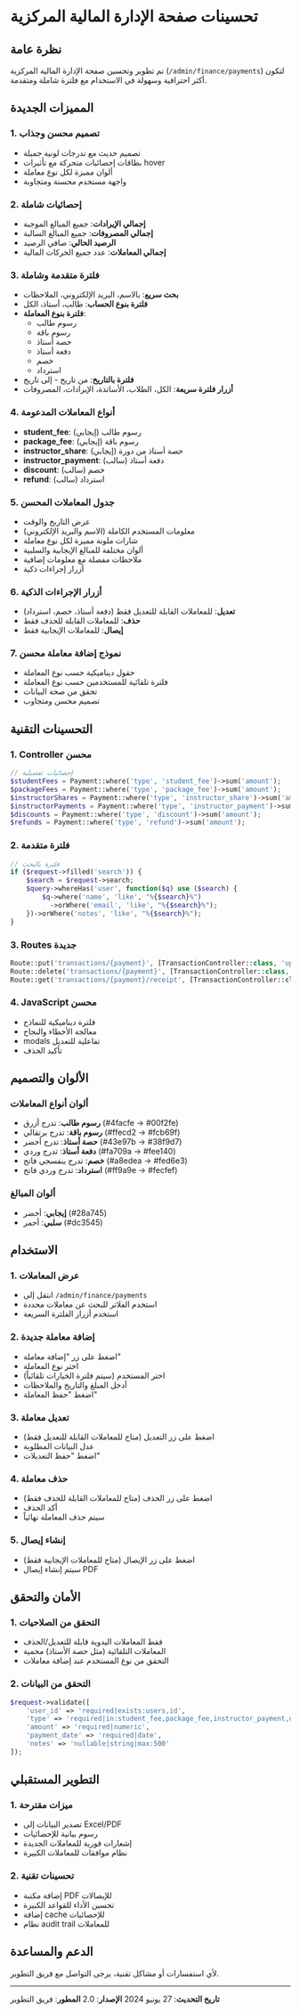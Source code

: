# تحسينات صفحة الإدارة المالية المركزية

## نظرة عامة
تم تطوير وتحسين صفحة الإدارة المالية المركزية (`/admin/finance/payments`) لتكون أكثر احترافية وسهولة في الاستخدام مع فلترة شاملة ومتقدمة.

## المميزات الجديدة

### 1. **تصميم محسن وجذاب**
- تصميم حديث مع تدرجات لونية جميلة
- بطاقات إحصائيات متحركة مع تأثيرات hover
- ألوان مميزة لكل نوع معاملة
- واجهة مستخدم محسنة ومتجاوبة

### 2. **إحصائيات شاملة**
- **إجمالي الإيرادات**: جميع المبالغ الموجبة
- **إجمالي المصروفات**: جميع المبالغ السالبة
- **الرصيد الحالي**: صافي الرصيد
- **إجمالي المعاملات**: عدد جميع الحركات المالية

### 3. **فلترة متقدمة وشاملة**
- **بحث سريع**: بالاسم، البريد الإلكتروني، الملاحظات
- **فلترة بنوع الحساب**: طالب، أستاذ، الكل
- **فلترة بنوع المعاملة**: 
  - رسوم طالب
  - رسوم باقة
  - حصة أستاذ
  - دفعة أستاذ
  - خصم
  - استرداد
- **فلترة بالتاريخ**: من تاريخ - إلى تاريخ
- **أزرار فلترة سريعة**: الكل، الطلاب، الأساتذة، الإيرادات، المصروفات

### 4. **أنواع المعاملات المدعومة**
- **student_fee**: رسوم طالب (إيجابي)
- **package_fee**: رسوم باقة (إيجابي)
- **instructor_share**: حصة أستاذ من دورة (إيجابي)
- **instructor_payment**: دفعة أستاذ (سالب)
- **discount**: خصم (سالب)
- **refund**: استرداد (سالب)

### 5. **جدول المعاملات المحسن**
- عرض التاريخ والوقت
- معلومات المستخدم الكاملة (الاسم والبريد الإلكتروني)
- شارات ملونة مميزة لكل نوع معاملة
- ألوان مختلفة للمبالغ الإيجابية والسلبية
- ملاحظات مفصلة مع معلومات إضافية
- أزرار إجراءات ذكية

### 6. **أزرار الإجراءات الذكية**
- **تعديل**: للمعاملات القابلة للتعديل فقط (دفعة أستاذ، خصم، استرداد)
- **حذف**: للمعاملات القابلة للحذف فقط
- **إيصال**: للمعاملات الإيجابية فقط

### 7. **نموذج إضافة معاملة محسن**
- حقول ديناميكية حسب نوع المعاملة
- فلترة تلقائية للمستخدمين حسب نوع المعاملة
- تحقق من صحة البيانات
- تصميم محسن ومتجاوب

## التحسينات التقنية

### 1. **Controller محسن**
```php
// إحصائيات تفصيلية
$studentFees = Payment::where('type', 'student_fee')->sum('amount');
$packageFees = Payment::where('type', 'package_fee')->sum('amount');
$instructorShares = Payment::where('type', 'instructor_share')->sum('amount');
$instructorPayments = Payment::where('type', 'instructor_payment')->sum('amount');
$discounts = Payment::where('type', 'discount')->sum('amount');
$refunds = Payment::where('type', 'refund')->sum('amount');
```

### 2. **فلترة متقدمة**
```php
// فلترة بالبحث
if ($request->filled('search')) {
    $search = $request->search;
    $query->whereHas('user', function($q) use ($search) {
        $q->where('name', 'like', "%{$search}%")
          ->orWhere('email', 'like', "%{$search}%");
    })->orWhere('notes', 'like', "%{$search}%");
}
```

### 3. **Routes جديدة**
```php
Route::put('transactions/{payment}', [TransactionController::class, 'update'])->name('transactions.update');
Route::delete('transactions/{payment}', [TransactionController::class, 'destroy'])->name('transactions.destroy');
Route::get('transactions/{payment}/receipt', [TransactionController::class, 'generateReceipt'])->name('transactions.receipt');
```

### 4. **JavaScript محسن**
- فلترة ديناميكية للنماذج
- معالجة الأخطاء والنجاح
- modals تفاعلية للتعديل
- تأكيد الحذف

## الألوان والتصميم

### ألوان أنواع المعاملات
- **رسوم طالب**: تدرج أزرق (#4facfe → #00f2fe)
- **رسوم باقة**: تدرج برتقالي (#ffecd2 → #fcb69f)
- **حصة أستاذ**: تدرج أخضر (#43e97b → #38f9d7)
- **دفعة أستاذ**: تدرج وردي (#fa709a → #fee140)
- **خصم**: تدرج بنفسجي فاتح (#a8edea → #fed6e3)
- **استرداد**: تدرج وردي فاتح (#ff9a9e → #fecfef)

### ألوان المبالغ
- **إيجابي**: أخضر (#28a745)
- **سلبي**: أحمر (#dc3545)

## الاستخدام

### 1. **عرض المعاملات**
- انتقل إلى `/admin/finance/payments`
- استخدم الفلاتر للبحث عن معاملات محددة
- استخدم أزرار الفلترة السريعة

### 2. **إضافة معاملة جديدة**
- اضغط على زر "إضافة معاملة"
- اختر نوع المعاملة
- اختر المستخدم (سيتم فلترة الخيارات تلقائياً)
- أدخل المبلغ والتاريخ والملاحظات
- اضغط "حفظ المعاملة"

### 3. **تعديل معاملة**
- اضغط على زر التعديل (متاح للمعاملات القابلة للتعديل فقط)
- عدل البيانات المطلوبة
- اضغط "حفظ التعديلات"

### 4. **حذف معاملة**
- اضغط على زر الحذف (متاح للمعاملات القابلة للحذف فقط)
- أكد الحذف
- سيتم حذف المعاملة نهائياً

### 5. **إنشاء إيصال**
- اضغط على زر الإيصال (متاح للمعاملات الإيجابية فقط)
- سيتم إنشاء إيصال PDF

## الأمان والتحقق

### 1. **التحقق من الصلاحيات**
- فقط المعاملات اليدوية قابلة للتعديل/الحذف
- المعاملات التلقائية (مثل حصة الأستاذ) محمية
- التحقق من نوع المستخدم عند إضافة معاملات

### 2. **التحقق من البيانات**
```php
$request->validate([
    'user_id' => 'required|exists:users,id',
    'type' => 'required|in:student_fee,package_fee,instructor_payment,discount,refund',
    'amount' => 'required|numeric',
    'payment_date' => 'required|date',
    'notes' => 'nullable|string|max:500'
]);
```

## التطوير المستقبلي

### 1. **ميزات مقترحة**
- تصدير البيانات إلى Excel/PDF
- رسوم بيانية للإحصائيات
- إشعارات فورية للمعاملات الجديدة
- نظام موافقات للمعاملات الكبيرة

### 2. **تحسينات تقنية**
- إضافة مكتبة PDF للإيصالات
- تحسين الأداء للقواعد الكبيرة
- إضافة cache للإحصائيات
- نظام audit trail للمعاملات

## الدعم والمساعدة

لأي استفسارات أو مشاكل تقنية، يرجى التواصل مع فريق التطوير.

---
**تاريخ التحديث**: 27 يونيو 2024
**الإصدار**: 2.0
**المطور**: فريق التطوير 